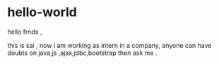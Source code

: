 # hello-world

hello frnds ,

  this is sai , now i am working as intern in a company, anyone can have doubts on java,js ,ajax,jdbc,bootstrap then ask me .
